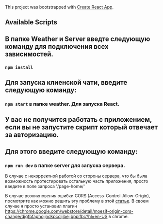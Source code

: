 This project was bootstrapped with [Create React App](https://github.com/facebook/create-react-app).

## Available Scripts


## В папке Weather и Server введте следующую команду для подключения всех зависимостей.
### `npm install`

## Для запуска клиенской чати, введите следующую команду:
### `npm start` в папке weather. Для запуска React.

## У вас не получится работать с приложением, если вы не запустите скрипт который отвечает за авторизацию.
## Для этого введите следующую команду:
### `npm run dev` в папке server для запуска сервера.



В случае с некорректной работой со стороны сервера, что бы была возможность протестировать остальную часть приложения, просто введите в поле запроса '/page-home/'

В случае возникновения ошибки CORS (Access-Control-Allow-Origin), посмотрите как можно решить эту проблему в этой <a href="https://medium.com/@dtkatz/3-ways-to-fix-the-cors-error-and-how-access-control-allow-origin-works-d97d55946d9">статье</a>. В своем случае я просто установил плагин <a href="">https://chrome.google.com/webstore/detail/moesif-origin-cors-change/digfbfaphojjndkpccljibejjbppifbc?hl=en-US</a> в chrome.
